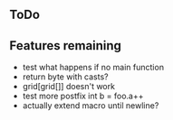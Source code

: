 ## ToDo

## Features remaining

* test what happens if no main function
* return byte with casts?
* grid[grid[]] doesn't work
* test more postfix int b = foo.a++
* actually extend macro until newline?